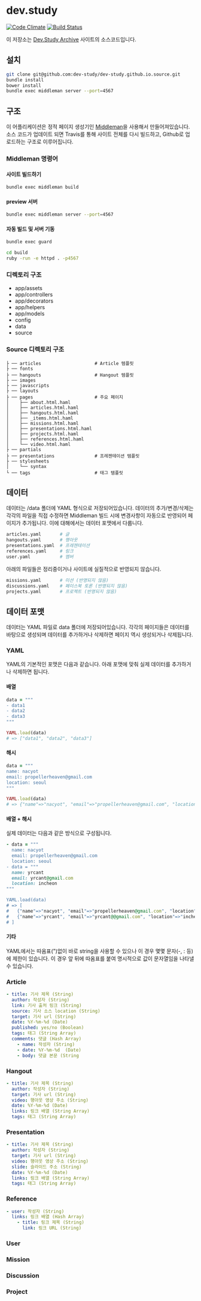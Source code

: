 dev.study
=========

[![Code Climate](https://codeclimate.com/github/dev-study/dev-study.github.io.source.png)](https://codeclimate.com/github/dev-study/dev-study.github.io.source)
[![Build Status](https://travis-ci.org/dev-study/dev-study.github.io.source.png?branch=master)](https://travis-ci.org/dev-study/dev-study.github.io.source)

이 저장소는 [Dev.Study Archive](http://dev-study.github.io) 사이트의 소스코드입니다.

## 설치

```sh
git clone git@github.com:dev-study/dev-study.github.io.source.git
bundle install
bower install
bundle exec middleman server --port=4567
```

## 구조

이 어플리케이션은 정적 페이지 생성기인 [Middleman]()을 사용해서 만들어져있습니다. 소스 코드가 업데이트 되면 Travis를 통해 사이트 전체를 다시 빌드하고, Github로 업로드하는 구조로 이루어집니다.

### Middleman 명령어
#### 사이트 빌드하기

```sh
bundle exec middleman build
```

#### preview 서버
```sh
bundle exec middleman server --port=4567
```

#### 자동 빌드 및 서버 기동
```sh
bundle exec guard
```

```sh
cd build
ruby -run -e httpd . -p4567
```

### 디렉토리 구조

* app/assets
* app/controllers
* app/decorators
* app/helpers
* app/models
* config
* data
* source

### Source 디렉토리 구조

```
├ ── articles                    # Article 템플릿
├ ── fonts
├ ── hangouts                    # Hangout 템플릿
├ ── images
├ ── javascripts
├ ── layouts
├ ── pages                       # 주요 페이지
│    ├── about.html.haml
│    ├── articles.html.haml
│    ├── hangouts.html.haml
│    ├── _items.html.haml
│    ├── missions.html.haml
│    ├── presentations.html.haml
│    ├── projects.html.haml
│    ├── references.html.haml
│    └── video.html.haml
├ ── partials
├ ── presentations               # 프레젠테이션 템플릿
├ ── stylesheets
│    └── syntax
└ ── tags                        # 태그 템플릿
```

## 데이터

데이터는 /data 폴더에 YAML 형식으로 저장되어있습니다. 데이터의 추가/변경/삭제는 각각의 파일을 직접 수정하면 Middleman 빌드 시에 변경사항이 자동으로 반영되어 페이지가 추가됩니다. 이에 대해에서는 데이터 포맷에서 다룹니다.

```sh
articles.yaml       # 글
hangouts.yaml       # 행아웃
presentations.yaml  # 프레젠테이션
references.yaml     # 링크
user.yaml           # 멤버
```

아래의 파일들은 정리중이거나 사이트에 실질적으로 반영되지 않습니다.

```sh
missions.yaml       # 미션 (반영되지 않음)
discussions.yaml    # 페이스북 토론 (반영되지 않음)
projects.yaml       # 프로젝트 (반영되지 않음)
```

## 데이터 포맷

데이터는 YAML 파일로 data 폴더에 저장되어있습니다. 각각의 페이지들은 데이터를 바탕으로 생성되며 데이터를 추가하거나 삭제하면 페이지 역시 생성되거나 삭제됩니다.

### YAML
YAML의 기본적인 포맷은 다음과 같습니다. 아래 포맷에 맞춰 실제 데이터를 추가하거나 삭제하면 됩니다.

#### 배열
```ruby
data = """
- data1
- data2
- data3
"""

YAML.load(data)
# => ["data1", "data2", "data3"]
```

#### 해시
```ruby
data = """
name: nacyot
email: propellerheaven@gmail.com
location: seoul
"""

YAML.load(data)
# => {"name"=>"nacyot", "email"=>"propellerheaven@gmail.com", "location"=>"seoul"}
```

#### 배열 + 해시
실제 데이터는 다음과 같은 방식으로 구성됩니다. 

```ruby
- data = """
  name: nacyot
  email: propellerheaven@gmail.com
  location: seoul
- data = """
  name: yrcant
  email: yrcant@gmail.com
  location: incheon
"""

YAML.load(data)
# => [
#   {"name"=>"nacyot", "email"=>"propellerheaven@gmail.com", "location"=>"seoul"},
#   {"name"=>"yrcant", "email"=>"yrcant@@gmail.com", "location"=>"incheon"}
# ]
```

#### 기타
YAML에서는 따옴표(")없이 바로 string을 사용할 수 있으나 이 경우 몇몇 문자(-, : 등)에 제한이 있습니다. 이 경우 앞 뒤에 따옴표를 붙여 명시적으로 값이 문자열임을 나타낼 수 있습니다.

### Article
```yaml
- title: 기사 제목 (String)
  author: 작성자 (String)
  link: 기사 출처 링크 (String)
  source: 기사 소스 location (String)
  target: 기사 url (String)
  date: %Y-%m-%d (Date)
  published: yes/no (Boolean)
  tags: 태그 (String Array)
  comments: 댓글 (Hash Array)
    - name: 작성자 (String)
    - date: %Y-%m-%d  (Date)
    - body: 댓글 본문 (String
```

### Hangout
```yaml
- title: 기사 제목 (String)
  author: 작성자 (String)
  target: 기사 url (String)
  video: 행아웃 영상 주소 (String)
  date: %Y-%m-%d (Date)
  links: 링크 배열 (String Array)
  tags: 태그 (String Array)
```

### Presentation
```yaml
- title: 기사 제목 (String)
  author: 작성자 (String)
  target: 기사 url (String)
  video: 행아웃 영상 주소 (String)
  slide: 슬라이드 주소 (String)
  date: %Y-%m-%d (Date)
  links: 링크 배열 (String Array)
  tags: 태그 (String Array)
```

### Reference
```yaml
- user: 작성자 (String)
  links: 링크 배열 (Hash Array)
    - title: 링크 제목 (String)
      link: 링크 URL (String)
```

### User
### Mission
### Discussion
### Project

